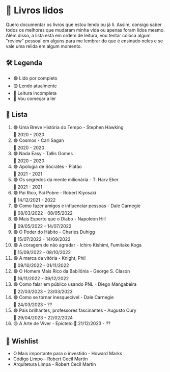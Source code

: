 # 📖 Livros lidos
Quero documentar os livros que estou lendo ou já li. Assim, consigo saber todos os melhores que mudaram minha vida ou apenas foram lidos mesmo. Além disso, a lista está em ordem de leitura, vou tentar coloca algum "review" pessoal em alguns para me lembrar do que é ensinado neles e se vale uma relida em algum momento.

## 🛠️ Legenda
- 🟢 Lido por completo
- 🟡 Lendo atualmente
- 🔴 Leitura incompleta
- 🔵 Vou começar a ler

## 📜 Lista
1. 🟢 Uma Breve História do Tempo - Stephen Hawking <br/>
  📆 2020 - 2020 
2. 🟢 Cosmos - Carl Sagan <br/>
  📆 2020 - 2020 
3. 🟢 Nada Easy - Tallis Gomes <br/>
  📆 2020 - 2020 
4. 🟢 Apologia de Sócrates - Platão <br/>
  📆 2021 - 2021 
5. 🟢 Os segredos da mente milionária - T. Harv Eker <br/>
  📆 2021 - 2021
6. 🟢 Pai Rico, Pai Pobre - Robert Kiyosaki <br/>
  📆 14/12/2021 - 2022 
7. 🟢 Como fazer amigos e influenciar pessoas - Dale Carnegie <br/>
  📆 08/03/2022 - 08/05/2022
8. 🟢 Mais Esperto que o Diabo - Napoleon Hill <br/>
  📆 09/05/2022 - 14/07/2022 
9. 🟢 O Poder do Hábito - Charles Duhigg <br/>
  📆 15/07/2022 - 14/09/2022
10. 🟢 A coragem de não agradar - Ichiro Kishimi, Fumitake Koga <br/>
  📆 15/09/2022 - 08/10/2022
11. 🟢 A marca da vitória - Knight, Phil <br/>
  📆 09/10/2022 - 01/11/2022
12. 🟢 O Homem Mais Rico da Babilônia - George S. Clason <br/>
  📆 16/11/2022 - 09/12/2022
12. 🟢 Como falar em público usando PNL - Diego Mangabeira <br/>
  📆 22/03/2023 - 23/03/2023
13. 🟢 Como se tornar inesquecível - Dale Carnegie <br/>
  📆 24/03/2023 - ??
14. 🟢 Pais brilhantes, professores fascinantes - Augusto Cury <br/>
  📆 29/04/2023 - 22/02/2024
15. 🟡 A Arte de Viver - Epicteto 
  📆 21/12/2023 - ??

## 🌟 Wishlist
- O Mais importante para o investido - Howard Marks
- Código Limpo - Robert Cecil Martin
- Arquitetura Limpa - Robert Cecil Martin
